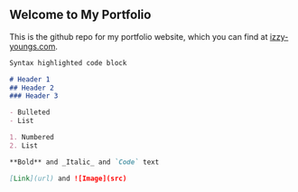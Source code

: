## Welcome to My Portfolio 

This is the github repo for my portfolio website, which you can find at [izzy-youngs.com](https://izzy-youngs.com). 

```markdown
Syntax highlighted code block

# Header 1
## Header 2
### Header 3

- Bulleted
- List

1. Numbered
2. List

**Bold** and _Italic_ and `Code` text

[Link](url) and ![Image](src)
```
